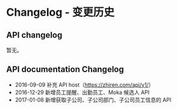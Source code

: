 # Changelog - 变更历史

## API changelog

暂无。

## API documentation Changelog

* 2016-09-09 补充 API host（https://zhiren.com/api/v1/<apiname>）
* 2016-12-29 新增员工提醒、出勤员工、Moka 候选人 API
* 2017-01-08 新增获取子公司、子公司部门、子公司员工信息的 API
